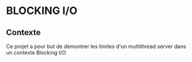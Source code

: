 # BLOCKING I/O

## Contexte

Ce projet a pour but de demontrer les limites d'un multithread server dans un contexte Blocking I/O
